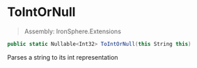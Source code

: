 ﻿

# ToIntOrNull

> Assembly: IronSphere.Extensions

```csharp
public static Nullable<Int32> ToIntOrNull(this String this)
```

Parses a string to its int representation

 